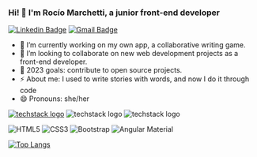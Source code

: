 ### Hi! 👋 I'm Rocío Marchetti, a junior front-end developer

[![Linkedin Badge](https://img.shields.io/badge/-Linkedin-blue?style=flat-square&logo=Linkedin&logoColor=white&link=https://www.linkedin.com/in/rocío-marchetti-16031986/)](https://www.linkedin.com/in/rocío-marchetti-16031986/)
[![Gmail Badge](https://img.shields.io/badge/-marchettirociob@gmail.com-c14438?style=flat-square&logo=Gmail&logoColor=white&link=mailto:marchettirociob@gmail.com)](mailto:marchettirociob@gmail.com)

- 🔭 I’m currently working on my own app, a collaborative writing game. 
- 👯 I’m looking to collaborate on new web development projects as a front-end developer.
- 🌱 2023 goals: contribute to open source projects.
- ⚡ About me: I used to write stories with words, and now I do it through code
- 😄 Pronouns: she/her

[![techstack logo](https://readme-components.vercel.app/api?component=logo&logo=angular)](https://github.com/harish-sethuraman/readme-components)
![techstack logo](https://readme-components.vercel.app/api?component=logo&logo=javascript&fill=linear-gradient%2862deg%2C%20%238EC5FC%200%25%2C%20%23E0C3FC%20100%25%29%3B%0A)
![techstack logo](https://readme-components.vercel.app/api?component=logo&logo=typescript&fill=linear-gradient%2862deg%2C%20%238EC5FC%200%25%2C%20%23E0C3FC%20100%25%29%3B%0A)

![HTML5](https://img.shields.io/badge/html5-%23E34F26.svg?style=for-the-badge&logo=html5&logoColor=white)
![CSS3](https://img.shields.io/badge/css3-%231572B6.svg?style=for-the-badge&logo=css3&logoColor=white)
![Bootstrap](https://img.shields.io/badge/bootstrap-%23563D7C.svg?style=for-the-badge&logo=bootstrap&logoColor=white)
![Angular Material](https://img.shields.io/badge/-AngularMaterial-C62828?style=flat-square&logo=angular)

[![Top Langs](https://github-readme-stats.vercel.app/api/top-langs/?username=rociomarchetti&hide_progress=true)](https://github.com/rociomarchetti/github-readme-stats)

